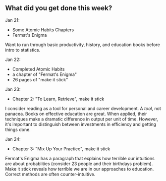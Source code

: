 **What did you get done this week?**
-

Jan 21:
- Some Atomic Habits Chapters
- Fermat's Enigma

Want to run through basic productivity, history, and education books before intro to statistics.

Jan 22:
- Completed Atomic Habits
- a chapter of "Fermat's Enigma"
- 26 pages of "make it stick"

Jan 23: 
- Chapter 2: "To Learn, Retrieve", make it stick

I consider reading as a tool for personal and career development. A _tool_, not panacea. Books on effective education are great. When applied, their techniques make a dramatic difference in output per unit of time. However, it's important to distinguish between investments in efficiency and getting things done.

Jan 24:
- Chapter 3: "Mix Up Your Practice", make it stick

Fermat's Enigma has a paragraph that explains how terrible our intuitions are about probablities (consider 23 people and their birthdays problem). Make it stick reveals how terrible we are
in our approaches to education. Correct methods are often counter-intuitive.  
